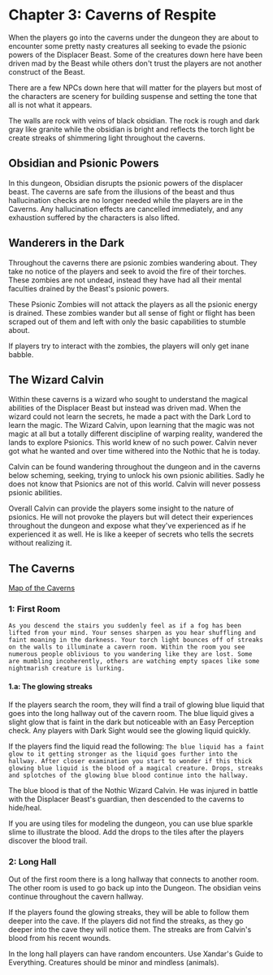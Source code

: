 # Chapter 3: Caverns of Respite

When the players go into the caverns under the dungeon they are about to encounter some pretty nasty creatures all seeking to evade the psionic powers of the Displacer Beast. Some of the creatures down here have been driven mad by the Beast while others don't trust the players are not another construct of the Beast.

There are a few NPCs down here that will matter for the players but most of the characters are scenery for building suspense and setting the tone that all is not what it appears.

The walls are rock with veins of black obsidian. The rock is rough and dark gray like granite while the obsidian is bright and reflects the torch light be create streaks of shimmering light throughout the caverns.

## Obsidian and Psionic Powers

In this dungeon, Obsidian disrupts the psionic powers of the displacer beast. The caverns are safe from the illusions of the beast and thus hallucination checks are no longer needed while the players are in the Caverns. Any hallucination effects are cancelled immediately, and any exhaustion suffered by the characters is also lifted.

## Wanderers in the Dark

Throughout the caverns there are psionic zombies wandering about. They take no notice of the players and seek to avoid the fire of their torches. These zombies are not undead, instead they have had all their mental faculties drained by the Beast's psionic powers.

These Psionic Zombies will not attack the players as all the psionic energy is drained. These zombies wander but all sense of fight or flight has been scraped out of them and left with only the basic capabilities to stumble about.

If players try to interact with the zombies, the players will only get inane babble.

## The Wizard Calvin

Within these caverns is a wizard who sought to understand the magical abilities of the Displacer Beast but instead was driven mad. When the wizard could not learn the secrets, he made a pact with the Dark Lord to learn the magic. The Wizard Calvin, upon learning that the magic was not magic at all but a totally different discipline of warping reality, wandered the lands to explore Psionics. This world knew of no such power. Calvin never got what he wanted and over time withered into the Nothic that he is today.

Calvin can be found wandering throughout the dungeon and in the caverns below scheming, seeking, trying to unlock his own psionic abilities. Sadly he does not know that Psionics are not of this world. Calvin will never possess psionic abilities.

Overall Calvin can provide the players some insight to the nature of psionics. He will not provoke the players but will detect their experiences throughout the dungeon and expose what they've experienced as if he experienced it as well. He is like a keeper of secrets who tells the secrets without realizing it.

## The Caverns

[Map of the Caverns](images/MapOfCaverns.jpg)

### 1: First Room

`As you descend the stairs you suddenly feel as if a fog has been lifted from your mind. Your senses sharpen as you hear shuffling and faint moaning in the darkness. Your torch light bounces off of streaks on the walls to illuminate a cavern room. Within the room you see numerous people oblivious to you wandering like they are lost. Some are mumbling incoherently, others are watching empty spaces like some nightmarish creature is lurking.`

#### 1.a: The glowing streaks

If the players search the room, they will find a trail of glowing blue liquid that goes into the long hallway out of the cavern room. The blue liquid gives a slight glow that is faint in the dark but noticeable with an Easy Perception check. Any players with Dark Sight would see the glowing liquid quickly.

If the players find the liquid read the following:
`The blue liquid has a faint glow to it getting stronger as the liquid goes further into the hallway. After closer examination you start to wonder if this thick glowing blue liquid is the blood of a magical creature. Drops, streaks and splotches of the glowing blue blood continue into the hallway.`

The blue blood is that of the Nothic Wizard Calvin. He was injured in battle with the Displacer Beast's guardian, then descended to the caverns to hide/heal. 

If you are using tiles for modeling the dungeon, you can use blue sparkle slime to illustrate the blood. Add the drops to the tiles after the players discover the blood trail.

### 2: Long Hall

Out of the first room there is a long hallway that connects to another room. The other room is used to go back up into the Dungeon. The obsidian veins continue throughout the cavern hallway.

If the players found the glowing streaks, they will be able to follow them deeper into the cave. If the players did not find the streaks, as they go deeper into the cave they will notice them. The streaks are from Calvin's blood from his recent wounds.

In the long hall players can have random encounters. Use Xandar's Guide to Everything. Creatures should be minor and mindless (animals).